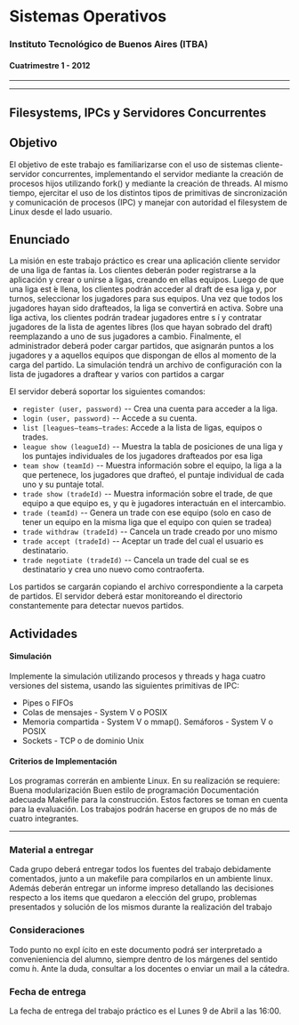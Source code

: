 Sistemas Operativos
===================

### Instituto Tecnológico de Buenos Aires (ITBA)
#### Cuatrimestre 1 - 2012

________________________________________________
________________________________________________

Filesystems, IPCs y Servidores Concurrentes
-------------------------------------------

## Objetivo

El objetivo de este trabajo es familiarizarse con el uso de sistemas cliente-servidor concurrentes, implementando el servidor mediante la creación de procesos hijos utilizando fork() y mediante la creación de threads. Al mismo tiempo, ejercitar el uso de los distintos tipos de primitivas de sincronización y comunicación de procesos (IPC) y manejar con autoridad el filesystem de Linux desde el lado usuario.

## Enunciado

La misión en este trabajo práctico es crear una aplicación cliente servidor de una liga de fantas ́ıa. Los clientes deberán poder registrarse a la aplicación y crear o unirse a ligas, creando en ellas equipos. Luego de que una liga est ́e llena, los clientes podrán acceder al draft de esa liga y, por turnos, seleccionar los jugadores para sus equipos. Una vez que todos los jugadores hayan sido drafteados, la liga se convertirá en activa. Sobre una liga activa, los clientes podrán tradear jugadores entre s ́ı y contratar jugadores de la lista de agentes libres (los que hayan sobrado del draft) reemplazando a uno de sus jugadores a cambio. Finalmente, el administrador deberá poder cargar partidos, que asignarán puntos a los jugadores y a aquellos equipos que dispongan de ellos al momento de la carga del partido.
La simulación tendrá un archivo de configuración con la lista de jugadores a draftear y varios con partidos a cargar

El servidor deberá soportar los siguientes comandos: 

* `register (user, password)` --  Crea una cuenta para acceder a la liga.
* `login (user, password)` --  Accede a su cuenta. 
* `list [leagues—teams—trades`: Accede a la lista de ligas, equipos o trades.
* `league show (leagueId)` -- Muestra la tabla de posiciones de una liga y los puntajes individuales de los jugadores drafteados por esa liga
* `team show (teamId)` --  Muestra información sobre el equipo, la liga a la que pertenece, los jugadores que drafteó, el puntaje individual de cada uno y su puntaje total.
* `trade show (tradeId)` --  Muestra información sobre el trade, de que equipo a que equipo es, y qu ́e jugadores interactuán en el intercambio.
* `trade (teamId)` --  Genera un trade con ese equipo (solo en caso de tener un equipo en la misma liga que el equipo con quien se tradea)
* `trade withdraw (tradeId)` --  Cancela un trade creado por uno mismo
* `trade accept (tradeId)` --  Aceptar un trade del cual el usuario es destinatario.
* `trade negotiate (tradeId)` --  Cancela un trade del cual se es destinatario y crea uno nuevo como contraoferta.

Los partidos se cargarán copiando el archivo correspondiente a la carpeta de partidos. El servidor deberá estar monitoreando el directorio constantemente para detectar nuevos partidos.

## Actividades

#### Simulación

Implemente la simulación utilizando procesos y threads y haga cuatro versiones del sistema, usando las siguientes primitivas de IPC:

* Pipes o FIFOs
* Colas de mensajes - System V o POSIX
* Memoria compartida - System V o mmap(). Semáforos - System V o POSIX
* Sockets - TCP o de dominio Unix

#### Criterios de Implementación

Los programas correrán en ambiente Linux. En su realización se requiere:
Buena modularización Buen estilo de programación Documentación adecuada Makefile para la construcción.
Estos factores se toman en cuenta para la evaluación. Los trabajos podrán hacerse en grupos de no más de cuatro integrantes.

________________________________

### Material a entregar
Cada grupo deberá entregar todos los fuentes del trabajo debidamente comentados, junto a un makefile para compilarlos en un ambiente linux. Además deberán entregar un informe impreso detallando las decisiones respecto a los items que quedaron a elección del grupo, problemas presentados y solución de los mismos durante la realización del trabajo

### Consideraciones

Todo punto no expl ́ıcito en este documento podrá ser interpretado a convenieniencia del alumno, siempre dentro de los márgenes del sentido comu ́n. Ante la duda, consultar a los docentes o enviar un mail a la cátedra.

### Fecha de entrega
La fecha de entrega del trabajo práctico es el Lunes 9 de Abril a las 16:00.



